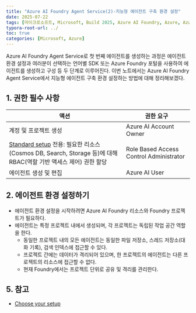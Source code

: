 ```yaml
---
title: "Azure AI Foundry Agent Service(2)-지능형 에이전트 구축 환경 설정"
date: 2025-07-22
tags: [마이크로소프트, Microsoft, Build 2025, Azure AI Foundry, Azure, Azure AI Foundry SDK, Azure OpenAI Studio, Azure OpenAI Service, Azure Machine Learning, Azure App Service, Azure Key Vault, Azure Monitor, Agentic DevOps, Github Copilot, DevOps, MLOps, Software Factory]
typora-root-url: ../
toc: true
categories: [Microsoft, Azure]
---
```


Azure AI Foundry Agent Service로 첫 번째 에이전트를 생성하는 과정은 에이전트 환경 설정과 여러분이 선택하는 언어별 SDK 또는 Azure Foundry 포털을 사용하여 에이전트를 생성하고 구성 등 두 단계로 이루어진다. 이번 노트에서는 Azure AI Foundry Agent Service에서 지능형 에이전트 구축 환경 설정하는 방법에 대해 정리해보겠다. 



## 1. 권한 필수 사항

| 액션                                                         | 권한 요구                               |
| ------------------------------------------------------------ | --------------------------------------- |
| 계정 및 프로젝트 생성                                        | Azure AI Account Owner                  |
| [Standard setup](https://learn.microsoft.com/en-us/azure/ai-foundry/agents/environment-setup#choose-your-setup) 전용: 필요한 리소스(Cosmos DB, Search, Storage 등)에 대해 RBAC(역할 기반 액세스 제어) 권한 할당 | Role Based Access Control Administrator |
| 에이전트 생성 및 편집                                        | Azure AI User                           |



## 2. 에이전트 환경 설정하기

* 에이전트 환경 설정을 시작하려면 Azure AI Foundry 리소스와 Foundry 프로젝트가 필요하다.
* 에이전트는 특정 프로젝트 내에서 생성되며, 각 프로젝트는 독립된 작업 공간 역할을 한다.
  * 동일한 프로젝트 내의 모든 에이전트는 동일한 파일 저장소, 스레드 저장소(대화 기록), 검색 인덱스에 접근할 수 있다.
  * 프로젝트 간에는 데이터가 격리되어 있으며, 한 프로젝트의 에이전트는 다른 프로젝트의 리소스에 접근할 수 없다.
  * 현재 Foundry에서는 프로젝트 단위로 공유 및 격리를 관리한다. 





## 5. 참고

* [Choose your setup](https://learn.microsoft.com/en-us/azure/ai-foundry/agents/environment-setup#choose-your-setup)

  